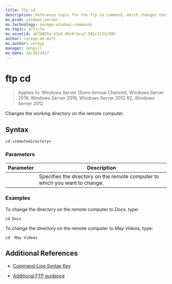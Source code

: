 ```yaml
---
title: ftp cd
description: Reference topic for the ftp cd command, which changes the working directory on the remote computer.
ms.prod: windows-server
ms.technology: manage-windows-commands
ms.topic: article
ms.assetid: a574855a-31b4-45c6-bce2-581c7231c99b
author: coreyp-at-msft
ms.author: coreyp
manager: dongill
ms.date: 10/16/2017
---
```


# ftp cd

> Applies to: Windows Server (Semi-Annual Channel), Windows Server 2019, Windows Server 2016, Windows Server 2012 R2, Windows Server 2012

Changes the working directory on the remote computer.

## Syntax

```
cd <remotedirectory>
```

### Parameters

| Parameter | Description |
| --------- | ----------- |
| <remotedirectory> | Specifies the directory on the remote computer to which you want to change. |

### Examples

To change the directory on the remote computer to *Docs*, type:

```
cd Docs
```

To change the directory on the remote computer to *May Videos*, type:

```
cd  May Videos
```

## Additional References

- [Command-Line Syntax Key](command-line-syntax-key.md)

- [Additional FTP guidance](https://docs.microsoft.com/previous-versions/orphan-topics/ws.10/cc756013(v=ws.10))
